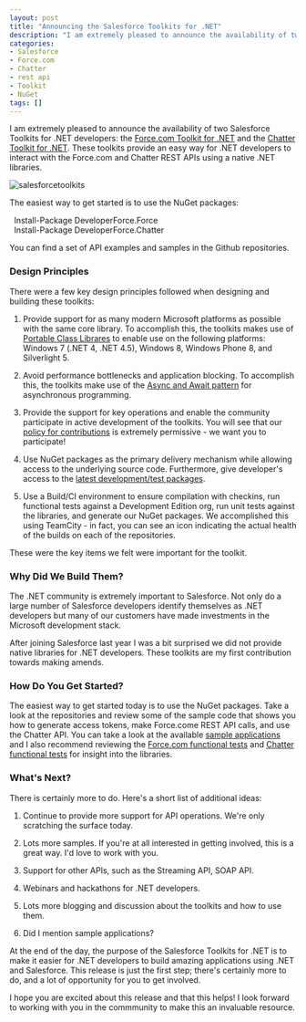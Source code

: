 ```yaml
---
layout: post
title: "Announcing the Salesforce Toolkits for .NET"
description: "I am extremely pleased to announce the availability of two Salesforce Toolkits for .NET developers: the Force.com Toolkit for .NET and the Chatter Toolkit for .NET. These toolkits provide an easy way for .NET developers to interact with the Force.com and Chatter REST APIs using a native .NET libraries."
categories:
- Salesforce
- Force.com
- Chatter
- rest api
- Toolkit
- NuGet
tags: []
---
```


I am extremely pleased to announce the availability of two Salesforce Toolkits for .NET developers: the [Force.com Toolkit for .NET](https://github.com/developerforce/Force.com-Toolkit-for-NET) and the [Chatter Toolkit for .NET](https://github.com/developerforce/Chatter-Toolkit-for-NET). These toolkits provide an easy way for .NET developers to interact with the Force.com and Chatter REST APIs using a native .NET libraries.

![salesforcetoolkits](https://f.cloud.github.com/assets/746259/1926314/ddc56dec-7e3f-11e3-9428-cb3958a2e0c4.png)

The easiest way to get started is to use the NuGet packages:

&nbsp;&nbsp;<span class="inline-code">Install-Package DeveloperForce.Force</span><br />
&nbsp;&nbsp;<span class="inline-code">Install-Package DeveloperForce.Chatter</span><br />

You can find a set of API examples and samples in the Github repositories.

### Design Principles

There were a few key design principles followed when designing and building these toolkits:

1. Provide support for as many modern Microsoft platforms as possible with the same core library. To accomplish this, the toolkits makes use of [Portable Class Librares](http://msdn.microsoft.com/en-us/library/gg597391.aspx) to enable use on the following platforms: Windows 7 (.NET 4, .NET 4.5), Windows 8, Windows Phone 8, and Silverlight 5.

2. Avoid performance bottlenecks and application blocking. To accomplish this, the toolkits make use of the [Async and Await pattern](http://msdn.microsoft.com/en-us/library/hh191443.aspx) for asynchronous programming.

3. Provide the support for key operations and enable the community participate in active development of the toolkits. You will see that our [policy for contributions](https://github.com/developerforce/Force.com-Toolkit-for-NET/blob/master/README.md#contributing-to-the-repository) is extremely permissive - we want you to participate!

4. Use NuGet packages as the primary delivery mechanism while allowing access to the underlying source code. Furthermore, give developer's access to the [latest development/test packages](https://github.com/developerforce/Force.com-Toolkit-for-NET/blob/master/README.md#devtest-packages).

5. Use a Build/CI environment to ensure compilation with checkins, run functional tests against a Development Edition org, run unit tests against the libraries, and generate our NuGet packages. We accomplished this using TeamCity - in fact, you can see an icon indicating the actual health of the builds on each of the repositories. 

These were the key items we felt were important for the toolkit.

### Why Did We Build Them?

The .NET community is extremely important to Salesforce. Not only do a large number of Salesforce developers identify themselves as .NET developers but many of our customers have made investments in the Microsoft development stack.

After joining Salesforce last year I was a bit surprised we did not provide native libraries for .NET developers. These toolkits are my first contribution towards making amends.

### How Do You Get Started?

The easiest way to get started today is to use the NuGet packages. Take a look at the repositories and review some of the sample code that shows you how to generate access tokens, make Force.come REST API calls, and use the Chatter API. You can take a look at the available [sample applications](https://github.com/developerforce/Force.com-Toolkit-for-NET/tree/master/samples) and I also recommend reviewing the [Force.com functional tests](https://github.com/developerforce/Force.com-Toolkit-for-NET/blob/master/src/ForceToolkitForNet.FunctionalTests/ForceClientTests.cs) and [Chatter functional tests](https://github.com/developerforce/Chatter-Toolkit-for-NET/blob/master/src/ChatterToolkitForNET.FunctionalTests/ChatterClientTests.cs) for insight into the libraries.

### What's Next?

There is certainly more to do. Here's a short list of additional ideas:

1. Continue to provide more support for API operations. We're only scratching the surface today.

2. Lots more samples. If you're at all interested in getting involved, this is a great way. I'd love to work with you.

3. Support for other APIs, such as the Streaming API, SOAP API.

4. Webinars and hackathons for .NET developers.

5. Lots more blogging and discussion about the toolkits and how to use them.

6. Did I mention sample applications?

At the end of the day, the purpose of the Salesforce Toolkits for .NET is to make it easier for .NET developers to build amazing applications using .NET and Salesforce. This release is just the first step; there's certainly more to do, and a lot of opportunity for you to get involved.

I hope you are excited about this release and that this helps! I look forward to working with you in the commmunity to make this an invaluable resource.
